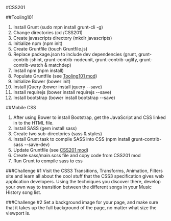 #CSS201

##Tooling101
1. Install Grunt (sudo mpn install grunt-cli -g)
2. Change directories (cd /CSS201)
3. Create javascripts directory (mkdir javascripts)
4. Initialize npm (npm init)
5. Create Gruntfile (touch Gruntfile.js)
6. Replace package.json to include dev dependencies (grunt, grunt-contrib-jshint, grunt-contrib-nodeunit, grunt-contrib-uglify, grunt-contrib-watch & matchdep)
7. Install npm (npm install)
8. Populate Gruntfile (see [Tooling101 mod](https://github.com/nashville-software-school/evening-cohort/tree/master/18-modern-tools-101))
9. Initialize Bower (bower init)
10. Install jQuery (bower install jquery --save)
11. Install requirejs (bower install requirejs --save)
12. Install bootstrap (bower install bootstrap --save)

##Mobile CSS
1. After using Bower to install Bootstrap, get the JavaScript and CSS linked in to the HTML file.
2. Install SASS (gem install sass)
3. Create two sub-directories (sass & styles)
4. Install Grunt task to compile SASS into CSS (npm install grunt-contrib-sass --save-dev)
5. Update Gruntfile (see [CSS201 mod](https://github.com/nashville-software-school/evening-cohort/tree/master/19-css-201))
6. Create sass/main.scss file and copy code from CSS201 mod
7. Run Grunt to compile sass to css

###Challenge #1
Visit the CSS3 Transitions, Transforms, Animation, Filters site and learn all about the cool stuff that the CSS3 specification gives web application developers. Using the techniques you discover there, develop your own way to transition between the different songs in your Music History song list.

###Challenge #2
Set a background image for your page, and make sure that it takes up the full background of the page, no matter what size the viewport is.

